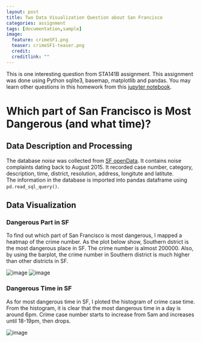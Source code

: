 ```yaml
---
layout: post
title: Two Data Visualization Question about San Francisco
categories: assignment
tags: [documentation,sample]
image:
  feature: crimeSF1.png
  teaser: crimeSF1-teaser.png
  credit: 
  creditlink: ""
---
```


This is one interesting question from STA141B assignment. This assignment was done using Python sqlite3, basemap, matplotlib and pandas. You may learn other questions in this homework from this [jupyter notebook](https://wurl2013.github.io/STA141Btest/attachment/assignment6.ipynb).

#  Which part of San Francisco is Most Dangerous (and what time)?

## Data Description and Processing
The database *noise* was collected from [SF openData](https://data.sfgov.org/). It contains noise complaints dating back to August 2015. It recorded case number, category, description, time, district, resolution, address, longitute and latitute.  
The information in the database is imported into pandas dataframe using `pd.read_sql_query()`.

## Data Visualization
### Dangerous Part in SF
To find out which part of San Francisco is most dangerous, I mapped a heatmap of the crime number. As the plot below show, Southern dstrict is the most dangerous place in SF. The crime number is almost 200000. Also, by using the barplot, the crime number in Southern district is much higher than other districts in SF.

![image](https://wurl2013.github.io/STA141Btest/images/crimeSF1.png)
![image](https://wurl2013.github.io/STA141Btest/images/crimeSF2.png)

### Dangerous Time in SF
As for most dangerous time in SF, I ploted the histogram of crime case time. From the histogram, it is clear that the most dangerous time in a day is around 6pm. Crime case number starts to increase from 5am and increases until 18-19pm, then drops.

![image](https://wurl2013.github.io/STA141Btest/images/crimeSF3.png)
